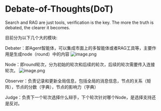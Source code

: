 # Debate-of-Thoughts(DoT)

Search and RAG are just tools, verification is the key. The more the truth is debated, the clearer it becomes.


目前分为以下几个大的模块:

Debater：即Agent智能体，可以集成市面上的多智能体或者RAG工具等，主要作用是生成node（round）中的内容
![image.png](https://kashiwa-pic.oss-cn-beijing.aliyuncs.com/20240318215900.png)


Node：即round轮次，分为初始的轮次和后续的轮次，后续的轮次需要传入连接轮次。
![image.png](https://kashiwa-pic.oss-cn-beijing.aliyuncs.com/20240318215830.png)

Observer：负责记录和更新全局信息，包括全局的消息信息，节点的关系（矩阵），节点的分数（字典），节点的影响力（字典）


Judge：负责下一个轮次选择什么辩手，下个轮次针对哪个Node，是选择支持还是反对。